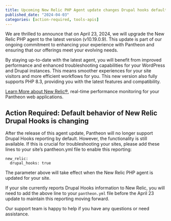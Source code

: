 ```yaml
---
title: Upcoming New Relic PHP Agent update changes Drupal hooks default behavior [Action Required]
published_date: "2024-04-03"
categories: [action-required, tools-apis]
---
```


We are thrilled to announce that on April 23, 2024, we will upgrade the New Relic PHP agent to the latest version (v10.19.0.9). This update is part of our ongoing commitment to enhancing your experience with Pantheon and ensuring that our offerings meet your evolving needs.

By staying up-to-date with the latest agent, you will benefit from improved performance and enhanced troubleshooting capabilities for your WordPress and Drupal instances. This means smoother experiences for your site visitors and more efficient workflows for you. This new version also fully supports PHP 8.3, providing you with the latest features and compatibility.

[Learn More about New Relic®](https://docs.pantheon.io/guides/new-relic), real-time performance monitoring for your Pantheon web applications. 

## Action Required: Default behavior of New Relic Drupal Hooks is changing

After the release of this agent update, Pantheon will no longer support Drupal Hooks reporting by default. However, the functionality is still available. If this is crucial for troubleshooting your sites, please add these lines to your site’s pantheon.yml file to enable this reporting:

```
new_relic:
  drupal_hooks: true
```

The parameter above will take effect when the New Relic PHP agent is updated for your site.

If your site currently reports Drupal Hooks information to New Relic, you will need to add the above line to your `pantheon.yml` file before the April 23 update to maintain this reporting moving forward. 

Our support team is happy to help if you have any questions or need assistance.
